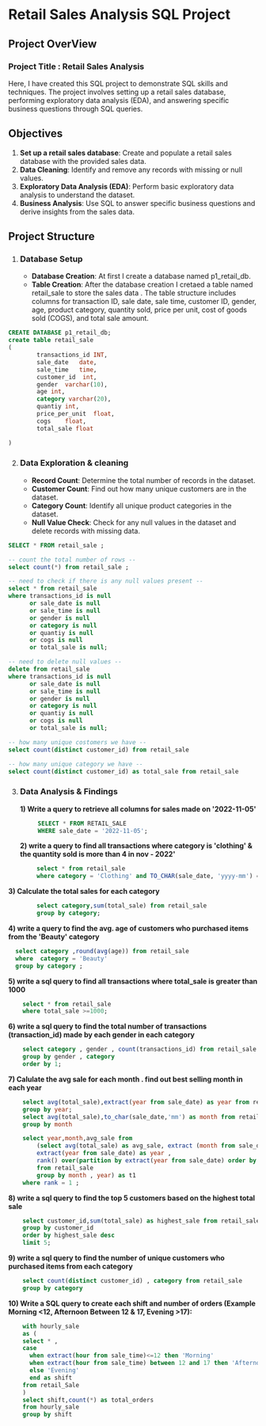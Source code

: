 # Retail Sales Analysis SQL Project 
## Project OverView 

### Project Title : Retail Sales Analysis

Here, I have created this SQL project to demonstrate SQL skills and techniques. The project involves setting up a retail sales database, performing exploratory data analysis (EDA), and answering specific business questions through SQL queries. 

## Objectives
1) **Set up a retail sales database**: Create and populate a retail sales database with the provided sales data.
2) **Data Cleaning**: Identify and remove any records with missing or null values.
3) **Exploratory Data Analysis (EDA)**: Perform basic exploratory data analysis to understand the dataset.
4) **Business Analysis**: Use SQL to answer specific business questions and derive insights from the sales data.

## Project Structure
1. ### Database Setup
   - **Database Creation**: At first I create a database named 
       p1_retail_db.
   - **Table Creation**: After the database creation I cretaed a table named retail_sale to store the sales data . The table structure includes columns 
       for transaction ID, sale date, sale time, customer ID, gender, age, product category, quantity sold, price per unit, cost of goods sold (COGS), 
       and total sale amount.

```sql
CREATE DATABASE p1_retail_db;
create table retail_sale
(
		transactions_id	INT,
		sale_date	date,
		sale_time	time,
		customer_id	 int,
		gender	varchar(10),
		age	int,
		category varchar(20),	
		quantiy	int,
		price_per_unit	float,
		cogs	float,
		total_sale float

)
```
  2. ### Data Exploration & cleaning
      - **Record Count**: Determine the total number of records in 
        the dataset.
      - **Customer Count**: Find out how many unique customers are 
        in the dataset.
      - **Category Count**: Identify all unique product categories 
        in the dataset.
      - **Null Value Check**: Check for any null values in the 
        dataset and delete records with missing data.


```sql
SELECT * FROM retail_sale ;

-- count the total number of rows --
select count(*) from retail_sale ;

-- need to check if there is any null values present --
select * from retail_sale 
where transactions_id is null 
      or sale_date is null
	  or sale_time is null
	  or gender is null
	  or category is null
	  or quantiy is null
	  or cogs is null
	  or total_sale is null;

-- need to delete null values --
delete from retail_sale 
where transactions_id is null 
      or sale_date is null
	  or sale_time is null
	  or gender is null
	  or category is null
	  or quantiy is null
	  or cogs is null
	  or total_sale is null;

-- how many unique costomers we have --
select count(distinct customer_id) from retail_sale

-- how many unique category we have --
select count(distinct customer_id) as total_sale from retail_sale
```

3. ### Data Analysis & Findings
   **1) Write a query to retrieve all columns for sales made on '2022-11-05'**
   ```sql
        SELECT * FROM RETAIL_SALE
        WHERE sale_date = '2022-11-05';
   ```
   **2) write a query to find all transactions where category is 'clothing' & the quantity sold is more than 4 in nov - 2022'**
```sql
        select * from retail_sale
        where category = 'Clothing' and TO_CHAR(sale_date, 'yyyy-mm') = '2022-11' and quantiy >= 4;
```
   **3) Calculate the total sales for each category**
```sql	
        select category,sum(total_sale) from retail_sale
        group by category;
```
  **4) write a query to find the avg. age of customers who purchased items from the 'Beauty' category**
  ```sql
	select category ,round(avg(age)) from retail_sale
	where  category = 'Beauty'
	group by category ;
```
  **5) write a sql query to find all transactions where total_sale is greater than 1000** 
```sql
	select * from retail_sale
	where total_sale >=1000;
```
  **6) write a sql query to find the total number of transactions (transaction_id) made by each gender in each category**
```sql
	select category , gender , count(transactions_id) from retail_sale
	group by gender , category
	order by 1;
```
  **7) Calulate the avg sale for each month . find out best selling month in each year** 
```sql
	select avg(total_sale),extract(year from sale_date) as year from retail_sale
	group by year;
	select avg(total_sale),to_char(sale_date,'mm') as month from retail_sale
	group by month

	select year,month,avg_sale from 
		(select avg(total_sale) as avg_sale, extract (month from sale_date) as month ,
		extract(year from sale_date) as year ,
		rank() over(partition by extract(year from sale_date) order by avg(total_sale) desc) as rank
		from retail_sale
		group by month , year) as t1
	where rank = 1 ; 

```
  **8) write a sql query to find the top 5 customers based on the highest total sale**
```sql
	select customer_id,sum(total_sale) as highest_sale from retail_sale
	group by customer_id 
	order by highest_sale desc
	limit 5;
```
  **9) write a sql query to find the number of unique customers who purchased items from each category**
```sql
	select count(distinct customer_id) , category from retail_sale
	group by category
```
  **10) Write a SQL query to create each shift and number of orders (Example Morning <12, Afternoon Between 12 & 17, Evening >17):**
```sql
	with hourly_sale
	as (
	select * ,
	case 
	  when extract(hour from sale_time)<=12 then 'Morning'
	  when extract(hour from sale_time) between 12 and 17 then 'Afternoon'
	  else 'Evening'
	  end as shift
	from retail_Sale 
	) 
	select shift,count(*) as total_orders
	from hourly_sale
	group by shift 

```




